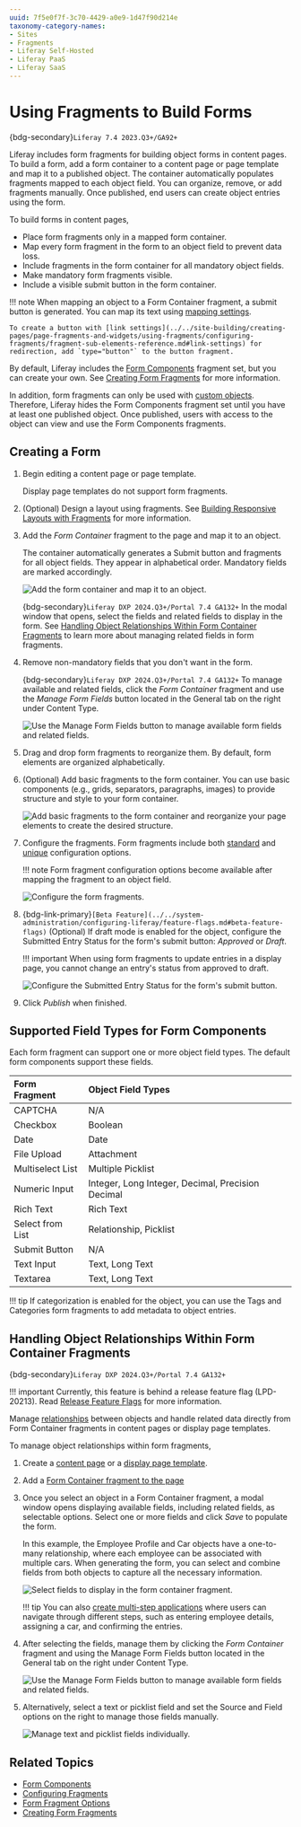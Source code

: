 ```yaml
---
uuid: 7f5e0f7f-3c70-4429-a0e9-1d47f90d214e
taxonomy-category-names:
- Sites
- Fragments
- Liferay Self-Hosted
- Liferay PaaS
- Liferay SaaS
---
```


# Using Fragments to Build Forms

{bdg-secondary}`Liferay 7.4 2023.Q3+/GA92+`

Liferay includes form fragments for building object forms in content pages. To build a form, add a form container to a content page or page template and map it to a published object. The container automatically populates fragments mapped to each object field. You can organize, remove, or add fragments manually. Once published, end users can create object entries using the form.

To build forms in content pages,

* Place form fragments only in a mapped form container.
* Map every form fragment in the form to an object field to prevent data loss.
* Include fragments in the form container for all mandatory object fields.
* Make mandatory form fragments visible.
* Include a visible submit button in the form container.

!!! note
    When mapping an object to a Form Container fragment, a submit button is generated. You can map its text using [mapping settings](../../site-building/creating-pages/page-fragments-and-widgets/using-fragments/configuring-fragments/fragment-sub-elements-reference.md#mapping-settings).

    To create a button with [link settings](../../site-building/creating-pages/page-fragments-and-widgets/using-fragments/configuring-fragments/fragment-sub-elements-reference.md#link-settings) for redirection, add `type="button"` to the button fragment.

By default, Liferay includes the [Form Components](../../site-building/creating-pages/page-fragments-and-widgets/using-fragments/default-fragments-reference.md#form-components) fragment set, but you can create your own. See [Creating Form Fragments](../../site-building/developer-guide/developing-page-fragments/creating-form-fragments.md) for more information.

In addition, form fragments can only be used with [custom objects](../objects/creating-and-managing-objects/creating-objects.md). Therefore, Liferay hides the Form Components fragment set until you have at least one published object. Once published, users with access to the object can view and use the Form Components fragments.

## Creating a Form

1. Begin editing a content page or page template.

   Display page templates do not support form fragments.

1. (Optional) Design a layout using fragments. See [Building Responsive Layouts with Fragments](../../site-building/optimizing-sites/building-a-responsive-site/building-responsive-layouts-with-the-grid-fragment.md) for more information.

1. Add the *Form Container* fragment to the page and map it to an object.

   The container automatically generates a Submit button and fragments for all object fields. They appear in alphabetical order. Mandatory fields are marked accordingly.

   ![Add the form container and map it to an object.](./using-fragments-to-build-forms/images/01.png)

   {bdg-secondary}`Liferay DXP 2024.Q3+/Portal 7.4 GA132+` In the modal window that opens, select the fields and related fields to display in the form. See [Handling Object Relationships Within Form Container Fragments](#handling-object-relationships-within-form-container-fragments) to learn more about managing related fields in form fragments.

1. Remove non-mandatory fields that you don't want in the form.

   {bdg-secondary}`Liferay DXP 2024.Q3+/Portal 7.4 GA132+` To manage available and related fields, click the *Form Container* fragment and use the *Manage Form Fields* button located in the General tab on the right under Content Type.

   ![Use the Manage Form Fields button to manage available form fields and related fields.](./using-fragments-to-build-forms/images/02.png)

1. Drag and drop form fragments to reorganize them. By default, form elements are organized alphabetically.

1. (Optional) Add basic fragments to the form container. You can use basic components (e.g., grids, separators, paragraphs, images) to provide structure and style to your form container.

   ![Add basic fragments to the form container and reorganize your page elements to create the desired structure.](./using-fragments-to-build-forms/images/03.png)

1. Configure the fragments. Form fragments include both [standard](../../site-building/creating-pages/page-fragments-and-widgets/using-fragments/configuring-fragments.md) and [unique](../../site-building/creating-pages/page-fragments-and-widgets/using-fragments/configuring-fragments/general-settings-reference.md#form-fragment-options) configuration options.

   !!! note
       Form fragment configuration options become available after mapping the fragment to an object field.

   ![Configure the form fragments.](./using-fragments-to-build-forms/images/04.png)

1. {bdg-link-primary}`[Beta Feature](../../system-administration/configuring-liferay/feature-flags.md#beta-feature-flags)` (Optional) If draft mode is enabled for the object, configure the Submitted Entry Status for the form's submit button: *Approved* or *Draft*.

   !!! important
       When using form fragments to update entries in a display page, you cannot change an entry's status from approved to draft.

   ![Configure the Submitted Entry Status for the form's submit button.](./using-fragments-to-build-forms/images/05.png)

1. Click *Publish* when finished.

## Supported Field Types for Form Components

Each form fragment can support one or more object field types. The default form components support these fields.

| Form Fragment    | Object Field Types                                |
| :--------------- | :------------------------------------------------ |
| CAPTCHA          | N/A                                               |
| Checkbox         | Boolean                                           |
| Date             | Date                                              |
| File Upload      | Attachment                                        |
| Multiselect List | Multiple Picklist                                 |
| Numeric Input    | Integer, Long Integer, Decimal, Precision Decimal |
| Rich Text        | Rich Text                                         |
| Select from List | Relationship, Picklist                            |
| Submit Button    | N/A                                               |
| Text Input       | Text, Long Text                                   |
| Textarea         | Text, Long Text                                   |

!!! tip
    If categorization is enabled for the object, you can use the Tags and Categories form fragments to add metadata to object entries.

## Handling Object Relationships Within Form Container Fragments

{bdg-secondary}`Liferay DXP 2024.Q3+/Portal 7.4 GA132+`

!!! important
    Currently, this feature is behind a release feature flag (LPD-20213). Read [Release Feature Flags](../../system-administration/configuring-liferay/feature-flags.md#release-feature-flags) for more information.

Manage [relationships](./creating-and-managing-objects/relationships.md) between objects and handle related data directly from Form Container fragments in content pages or display page templates.

To manage object relationships within form fragments,

1. Create a [content page](../../site-building/creating-pages/adding-pages/adding-a-page-to-a-site.md) or a [display page template](../../site-building/displaying-content/using-display-page-templates/creating-and-managing-display-page-templates.md).

1. Add a [Form Container fragment to the page](#creating-a-form)

1. Once you select an object in a Form Container fragment, a modal window opens displaying available fields, including related fields, as selectable options. Select one or more fields and click *Save* to populate the form.

   In this example, the Employee Profile and Car objects have a one-to-many relationship, where each employee can be associated with multiple cars. When generating the form, you can select and combine fields from both objects to capture all the necessary information.

   ![Select fields to display in the form container fragment.](./using-fragments-to-build-forms/images/06.png)

   !!! tip
       You can also [create multi-step applications](../../site-building/displaying-content/using-display-page-templates/using-multiple-display-page-templates-to-create-multi-step-applications.md) where users can navigate through different steps, such as entering employee details, assigning a car, and confirming the entries.

1. After selecting the fields, manage them by clicking the *Form Container* fragment and using the Manage Form Fields button located in the General tab on the right under Content Type.

   ![Use the Manage Form Fields button to manage available form fields and related fields.](./using-fragments-to-build-forms/images/02.png)

1. Alternatively, select a text or picklist field and set the Source and Field options on the right to manage those fields manually.

   ![Manage text and picklist fields individually.](./using-fragments-to-build-forms/images/07.png)

## Related Topics

* [Form Components](../../site-building/creating-pages/page-fragments-and-widgets/using-fragments/default-fragments-reference.md#form-components)
* [Configuring Fragments](../../site-building/creating-pages/page-fragments-and-widgets/using-fragments/configuring-fragments.md)
* [Form Fragment Options](../../site-building/creating-pages/page-fragments-and-widgets/using-fragments/configuring-fragments/general-settings-reference.md#form-fragment-options)
* [Creating Form Fragments](../../site-building/developer-guide/developing-page-fragments/creating-form-fragments.md)
